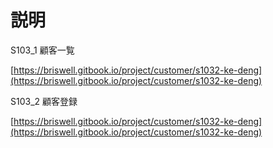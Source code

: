 # 説明

S103\_1 顧客一覧

[https://briswell.gitbook.io/project/customer/s1032-ke-deng](https://briswell.gitbook.io/project/customer/s1032-ke-deng)

S103\_2 顧客登録

[https://briswell.gitbook.io/project/customer/s1032-ke-deng](https://briswell.gitbook.io/project/customer/s1032-ke-deng)

#### 

